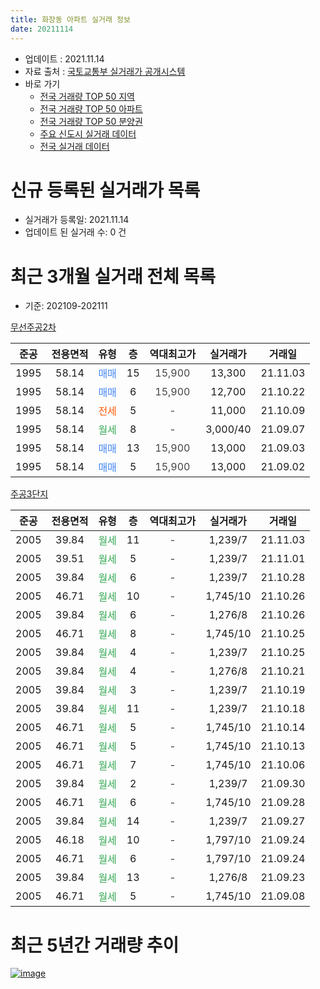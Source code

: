 ```yaml
---
title: 화장동 아파트 실거래 정보
date: 20211114
---
```


* 업데이트 : 2021.11.14
* 자료 출처 : [국토교통부 실거래가 공개시스템](http://rt.molit.go.kr)
* 바로 가기
    * [전국 거래량 TOP 50 지역](https://apt-info.github.io/apt-trade-info/tr)
    * [전국 거래량 TOP 50 아파트](https://apt-info.github.io/apt-trade-info/ta)
    * [전국 거래량 TOP 50 분양권](https://apt-info.github.io/apt-trade-info/tb)
    * [주요 신도시 실거래 데이터](https://apt-info.github.io/apt-trade-info/newtown)
    * [전국 실거래 데이터](https://apt-info.github.io/apt-trade-info/all)



<script async src="https://pagead2.googlesyndication.com/pagead/js/adsbygoogle.js"></script>
<!-- 기본광고 -->
<ins class="adsbygoogle"
     style="display:block"
     data-ad-client="ca-pub-1142216861245946"
     data-ad-slot="4805727019"
     data-ad-format="auto"
     data-full-width-responsive="true"></ins>
<script>
     (adsbygoogle = window.adsbygoogle || []).push({});
</script>


# 신규 등록된 실거래가 목록

* 실거래가 등록일: 2021.11.14
* 업데이트 된 실거래 수: 0 건




<script async src="https://pagead2.googlesyndication.com/pagead/js/adsbygoogle.js"></script>
<!-- 기본광고 -->
<ins class="adsbygoogle"
     style="display:block"
     data-ad-client="ca-pub-1142216861245946"
     data-ad-slot="4805727019"
     data-ad-format="auto"
     data-full-width-responsive="true"></ins>
<script>
     (adsbygoogle = window.adsbygoogle || []).push({});
</script>


# 최근 3개월 실거래 전체 목록
* 기준: 202109-202111


[무선주공2차](https://search.naver.com/search.naver?query=%EB%AC%B4%EC%84%A0%EC%A3%BC%EA%B3%B52%EC%B0%A8)

|준공|전용면적|유형|층|역대최고가|실거래가|거래일|
|:---:|:---:|:---:|:---:|:---:|:---:|:---:|
|1995|58.14|<span style="color:#4285F3">매매</span>|15|<span style="color:#444444">15,900</span>|13,300|21.11.03|
|1995|58.14|<span style="color:#4285F3">매매</span>|6|<span style="color:#444444">15,900</span>|12,700|21.10.22|
|1995|58.14|<span style="color:#FF5A00">전세</span>|5|<span style="color:#444444">-</span>|11,000|21.10.09|
|1995|58.14|<span style="color:#34A853">월세</span>|8|<span style="color:#444444">-</span>|3,000/40|21.09.07|
|1995|58.14|<span style="color:#4285F3">매매</span>|13|<span style="color:#444444">15,900</span>|13,000|21.09.03|
|1995|58.14|<span style="color:#4285F3">매매</span>|5|<span style="color:#444444">15,900</span>|13,000|21.09.02|

[주공3단지](https://search.naver.com/search.naver?query=%EC%A3%BC%EA%B3%B53%EB%8B%A8%EC%A7%80)

|준공|전용면적|유형|층|역대최고가|실거래가|거래일|
|:---:|:---:|:---:|:---:|:---:|:---:|:---:|
|2005|39.84|<span style="color:#34A853">월세</span>|11|<span style="color:#444444">-</span>|1,239/7|21.11.03|
|2005|39.51|<span style="color:#34A853">월세</span>|5|<span style="color:#444444">-</span>|1,239/7|21.11.01|
|2005|39.84|<span style="color:#34A853">월세</span>|6|<span style="color:#444444">-</span>|1,239/7|21.10.28|
|2005|46.71|<span style="color:#34A853">월세</span>|10|<span style="color:#444444">-</span>|1,745/10|21.10.26|
|2005|39.84|<span style="color:#34A853">월세</span>|6|<span style="color:#444444">-</span>|1,276/8|21.10.26|
|2005|46.71|<span style="color:#34A853">월세</span>|8|<span style="color:#444444">-</span>|1,745/10|21.10.25|
|2005|39.84|<span style="color:#34A853">월세</span>|4|<span style="color:#444444">-</span>|1,239/7|21.10.25|
|2005|39.84|<span style="color:#34A853">월세</span>|4|<span style="color:#444444">-</span>|1,276/8|21.10.21|
|2005|39.84|<span style="color:#34A853">월세</span>|3|<span style="color:#444444">-</span>|1,239/7|21.10.19|
|2005|39.84|<span style="color:#34A853">월세</span>|11|<span style="color:#444444">-</span>|1,239/7|21.10.18|
|2005|46.71|<span style="color:#34A853">월세</span>|5|<span style="color:#444444">-</span>|1,745/10|21.10.14|
|2005|46.71|<span style="color:#34A853">월세</span>|5|<span style="color:#444444">-</span>|1,745/10|21.10.13|
|2005|46.71|<span style="color:#34A853">월세</span>|7|<span style="color:#444444">-</span>|1,745/10|21.10.06|
|2005|39.84|<span style="color:#34A853">월세</span>|2|<span style="color:#444444">-</span>|1,239/7|21.09.30|
|2005|46.71|<span style="color:#34A853">월세</span>|6|<span style="color:#444444">-</span>|1,745/10|21.09.28|
|2005|39.84|<span style="color:#34A853">월세</span>|14|<span style="color:#444444">-</span>|1,239/7|21.09.27|
|2005|46.18|<span style="color:#34A853">월세</span>|10|<span style="color:#444444">-</span>|1,797/10|21.09.24|
|2005|46.71|<span style="color:#34A853">월세</span>|6|<span style="color:#444444">-</span>|1,797/10|21.09.24|
|2005|39.84|<span style="color:#34A853">월세</span>|13|<span style="color:#444444">-</span>|1,276/8|21.09.23|
|2005|46.71|<span style="color:#34A853">월세</span>|5|<span style="color:#444444">-</span>|1,745/10|21.09.08|



<script async src="https://pagead2.googlesyndication.com/pagead/js/adsbygoogle.js"></script>
<!-- 기본광고 -->
<ins class="adsbygoogle"
     style="display:block"
     data-ad-client="ca-pub-1142216861245946"
     data-ad-slot="4805727019"
     data-ad-format="auto"
     data-full-width-responsive="true"></ins>
<script>
     (adsbygoogle = window.adsbygoogle || []).push({});
</script>


# 최근 5년간 거래량 추이


<div style="width:100%;">
    <canvas id="deal_progress" height="200"></canvas>
</div>

<script>
new Chart(document.getElementById("deal_progress"), {
    type: 'line',
    data: {
        labels: ['16.01','16.02','16.03','16.04','16.05','16.06','16.07','16.08','16.09','16.10','16.11','16.12','17.01','17.02','17.03','17.04','17.05','17.06','17.07','17.08','17.09','17.10','17.11','17.12','18.01','18.02','18.03','18.04','18.05','18.06','18.07','18.08','18.09','18.10','18.11','18.12','19.01','19.02','19.03','19.04','19.05','19.06','19.07','19.08','19.09','19.10','19.11','19.12','20.01','20.02','20.03','20.04','20.05','20.06','20.07','20.08','20.09','20.10','20.11','20.12','21.01','21.02','21.03','21.04','21.05','21.06','21.07','21.08','21.09','21.10','21.11'],
        datasets: [{
            label: '매매/분양권',
            data: [2,3,9,7,4,6,2,2,1,9,2,1,2,6,8,1,6,12,4,4,5,4,3,0,3,3,5,4,4,3,3,6,3,3,4,3,5,3,5,4,6,5,4,3,4,1,1,5,3,6,4,2,7,1,8,4,7,5,5,5,2,2,3,4,1,1,4,2,2,1,1],
            borderColor: "rgba(66, 133, 243, 1)",
            backgroundColor: "rgba(66, 133, 243, 0.05)",
            borderWidth: 1,
            pointRadius: 0,
            fill: false,
            lineTension: 0
        },{
            label: '전/월세',
            data: [2,5,5,2,12,5,14,12,11,5,5,3,8,12,4,3,60,19,16,42,14,10,13,7,7,9,8,9,15,11,11,10,14,7,6,9,7,10,2,6,45,9,12,44,11,15,6,19,4,9,0,7,7,6,7,9,8,7,5,3,8,9,6,5,32,6,9,35,8,12,2],
            borderColor: "rgba(255, 90, 0, 1)",
            backgroundColor: "rgba(255, 90, 0, 0.05)",
            borderWidth: 1,
            pointRadius: 0,
            fill: false,
            lineTension: 0
        },{
            label: '합계',
            data: [4,8,14,9,16,11,16,14,12,14,7,4,10,18,12,4,66,31,20,46,19,14,16,7,10,12,13,13,19,14,14,16,17,10,10,12,12,13,7,10,51,14,16,47,15,16,7,24,7,15,4,9,14,7,15,13,15,12,10,8,10,11,9,9,33,7,13,37,10,13,3],
            borderColor: "rgba(0, 0, 0, 1)",
            backgroundColor: "rgba(0, 0, 0, 0.03)",
            borderWidth: 0.1,
            pointRadius: 0,
            fill: true,
            lineTension: 0
        }
        ]
    },
    options: {
        responsive: true,
        title: {
            display: false
        },
        tooltips: {
            mode: 'index',
            intersect: false
        },
        hover: {
            mode: 'nearest',
            intersect: true
        },
        scales: {
            xAxes: [{
                display: true,
                scaleLabel: {
                    display: true,
                    labelString: '년/월'
                }
            }],
            yAxes: [{
                display: true,
                ticks: {
                    suggestedMin: 0,
                },
                scaleLabel: {
                    display: true,
                    labelString: '실거래 수'
                }
            }]
        }
    }
});

</script>


[![image](https://apt-info.github.io/images/2020-01-03-apt-trade-info/1024x500.png)](https://play.google.com/store/apps/details?id=com.aptinfo.apttradeinfo)

